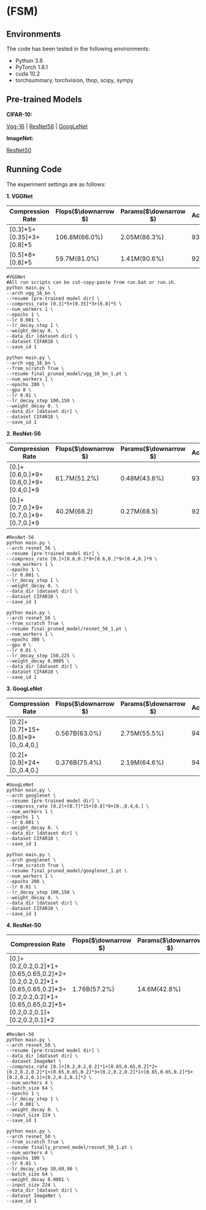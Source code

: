 # (FSM)

## Environments

The code has been tested in the following environments:

- Python 3.8
- PyTorch 1.8.1
- cuda 10.2
- torchsummary, torchvision, thop, scipy, sympy

## Pre-trained Models

**CIFAR-10:**

[Vgg-16](https://drive.google.com/open?id=1i3ifLh70y1nb8d4mazNzyC4I27jQcHrE) | [ResNet56](https://drive.google.com/open?id=1f1iSGvYFjSKIvzTko4fXFCbS-8dw556T) | [GoogLeNet](https://drive.google.com/open?id=1rYMazSyMbWwkCGCLvofNKwl58W6mmg5c)

**ImageNet:**

[ResNet50](https://drive.google.com/open?id=1OYpVB84BMU0y-KU7PdEPhbHwODmFvPbB)

## Running Code

The experiment settings are as follows:

**1. VGGNet**

| Compression Rate           | Flops($\downarrow $) | Params($\downarrow $) | Accuracy |
| -------------------------- | -------------------- | --------------------- | -------- |
| [0.3]\*5+[0.35]\*3+[0.8]*5 | 106.8M(66.0%)        | 2.05M(86.3%)          | 93.73%   |
| [0.5]\*8+[0.8]\*5          | 59.7M(81.0%)         | 1.41M(90.6%)          | 92.86%   |

```shell
#VGGNet
#All run scripts can be cut-copy-paste from run.bat or run.sh.
python main.py \
--arch vgg_16_bn \
--resume [pre-trained model dir] \
--compress_rate [0.3]*5+[0.35]*3+[0.8]*5 \
--num_workers 1 \
--epochs 1 \
--lr 0.001 \
--lr_decay_step 1 \
--weight_decay 0. \
--data_dir [dataset dir] \
--dataset CIFAR10 \
--save_id 1 

python main.py \
--arch vgg_16_bn \
--from_scratch True \
--resume final_pruned_model/vgg_16_bn_1.pt \
--num_workers 1 \
--epochs 200 \
--gpu 0 \
--lr 0.01 \
--lr_decay_step 100,150 \
--weight_decay 0. \
--data_dir [dataset dir] \
--dataset CIFAR10 \
--save_id 1 
```

**2. ResNet-56**

| Compression Rate                        | Flops($\downarrow $) | Params($\downarrow $) | Accuracy |
| --------------------------------------- | -------------------- | --------------------- | -------- |
| [0.]+[0.6,0.]\*9+[0.6,0.]\*9+[0.4,0.]*9 | 61.7M(51.2%)         | 0.48M(43.6%)          | 93.58%   |
| [0.]+[0.7,0.]\*9+[0.7,0.]\*9+[0.7,0.]*9 | 40.2M(68.2)          | 0.27M(68.5)           | 92.76%   |

```shell
#ResNet-56
python main.py \
--arch resnet_56 \
--resume [pre-trained model dir] \
--compress_rate [0.]+[0.6,0.]*9+[0.6,0.]*9+[0.4,0.]*9 \
--num_workers 1 \
--epochs 1 \
--lr 0.001 \
--lr_decay_step 1 \
--weight_decay 0. \
--data_dir [dataset dir] \
--dataset CIFAR10 \
--save_id 1 

python main.py \
--arch resnet_56 \
--from_scratch True \
--resume final_pruned_model/resnet_56_1.pt \
--num_workers 1 \
--epochs 300 \
--gpu 0 \
--lr 0.01 \
--lr_decay_step 150,225 \
--weight_decay 0.0005 \
--data_dir [dataset dir] \
--dataset CIFAR10 \
--save_id 1 
```

**3. GoogLeNet**

| Compression Rate                     | Flops($\downarrow $) | Params($\downarrow $) | Accuracy |
| ------------------------------------ | -------------------- | --------------------- | -------- |
| [0.2]+[0.7]\*15+[0.8]\*9+[0.,0.4,0.] | 0.567B(63.0%)        | 2.75M(55.5%)          | 94.72%   |
| [0.2]+[0.9]\*24+[0.,0.4,0.]          | 0.376B(75.4%)        | 2.19M(64.6%)          | 94.29%   |

```shell
#GoogLeNet
python main.py \
--arch googlenet \
--resume [pre-trained model dir] \
--compress_rate [0.2]+[0.7]*15+[0.8]*9+[0.,0.4,0.] \
--num_workers 1 \
--epochs 1 \
--lr 0.001 \
--weight_decay 0. \
--data_dir [dataset dir] \
--dataset CIFAR10 \
--save_id 1 

python main.py \
--arch googlenet \
--from_scratch True \
--resume final_pruned_model/googlenet_1.pt \
--num_workers 1 \
--epochs 200 \
--lr 0.01 \
--lr_decay_step 100,150 \
--weight_decay 0. \
--data_dir [dataset dir] \
--dataset CIFAR10 \
--save_id 1 
```

**4. ResNet-50**

| Compression Rate                                             | Flops($\downarrow $) | Params($\downarrow $) | Top-1 Acc | Top-5 Acc |
| ------------------------------------------------------------ | -------------------- | --------------------- | --------- | --------- |
| [0.]+[0.2,0.2,0.2]\*1+[0.65,0.65,0.2]\*2+[0.2,0.2,0.2]\*1+[0.65,0.65,0.2]\*3+[0.2,0.2,0.2]\*1+[0.65,0.65,0.2]\*5+[0.2,0.2,0.1]+[0.2,0.2,0.1]\*2 | 1.76B(57.2%)         | 14.6M(42.8%)          | 75.43%    | 92.45%    |

```shell
#ResNet-50
python main.py \
--arch resnet_50 \
--resume [pre-trained model dir] \
--data_dir [dataset dir] \
--dataset ImageNet \
--compress_rate [0.]+[0.2,0.2,0.2]*1+[0.65,0.65,0.2]*2+[0.2,0.2,0.2]*1+[0.65,0.65,0.2]*3+[0.2,0.2,0.2]*1+[0.65,0.65,0.2]*5+[0.2,0.2,0.1]+[0.2,0.2,0.1]*2 \
--num_workers 4 \
--batch_size 64 \
--epochs 1 \
--lr_decay_step 1 \
--lr 0.001 \
--weight_decay 0. \
--input_size 224 \
--save_id 1 

python main.py \
--arch resnet_50 \
--from_scratch True \
--resume finally_pruned_model/resnet_50_1.pt \
--num_workers 4 \
--epochs 100 \
--lr 0.01 \
--lr_decay_step 30,60,90 \
--batch_size 64 \
--weight_decay 0.0001 \
--input_size 224 \
--data_dir [dataset dir] \
--dataset ImageNet \
--save_id 1
```

